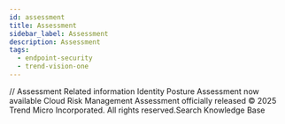 ```yaml
---
id: assessment
title: Assessment
sidebar_label: Assessment
description: Assessment
tags:
  - endpoint-security
  - trend-vision-one
---
```


/*<![CDATA[*/ $('#title').html($('meta[name=map-description]').attr('content')); /*]]>*/ Assessment Related information Identity Posture Assessment now available Cloud Risk Management Assessment officially released © 2025 Trend Micro Incorporated. All rights reserved.Search Knowledge Base